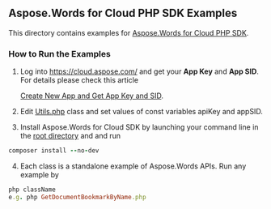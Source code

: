 ## Aspose.Words for Cloud PHP SDK Examples
This directory contains examples for [Aspose.Words for Cloud PHP SDK](https://github.com/aspose-words/Aspose.Words-for-Cloud/tree/master/SDKs/Aspose.Words-Cloud-SDK-for-PHP).

### How to Run the Examples
1. Log into https://cloud.aspose.com/ and get your **App Key** and **App SID**. For details please check this article

   [Create New App and Get App Key and SID](https://docs.aspose.com/display/totalcloud/Create+New+App+and+Get+App+Key+and+SID).

2. Edit [Utils.php](https://github.com/aspose-words/Aspose.Words-for-Cloud/blob/master/Examples/PHP/Utils.php) class and set values of const variables apiKey and appSID.
3. Install Aspose.Words for Cloud SDK by launching your command line in the [root directory](https://github.com/aspose-words/Aspose.Words-for-Cloud/tree/master/Examples/PHP) and and run 
```ruby
composer install --no-dev
```
4. Each class is a standalone example of Aspose.Words APIs. Run any example by 
```ruby
php className
e.g. php GetDocumentBookmarkByName.php
```
